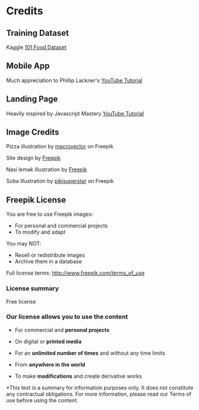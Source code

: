 # Credits

## Training Dataset
Kaggle [101 Food Dataset](https://www.kaggle.com/datasets/kmader/food41)

## Mobile App
Much appreciation to Phillip Lackner's [YouTube Tutorial](https://youtu.be/AhUL5tHF3uc?si=P45ZGJaoMslQ6s5q)

## Landing Page
Heavily inspired by Javascript Mastery [YouTube Tutorial](https://youtu.be/_oO4Qi5aVZs?si=ttZV07VTsVqoI7yK)

## Image Credits
Pizza illustration by [macrovector](https://www.freepik.com/free-vector/colorful-round-tasty-pizza\_3799722.htm#query=pizza%20illustration&position=4&from\_view=search&track=ais) on Freepik  

Site design by [Freepik](http://www.freepik.com)

Nasi lemak illustration by [Freepik](https://www.freepik.com/free-vector/organic-flat-nasi-lemak-illustrated\_13763575.htm#query=nasi%20goreng&position=13&from\_view=search&track=ais)

Soba illustration by [pikisuperstar](https://www.freepik.com/free-vector/watercolor-toshikoshi-soba\_11330904.htm?query=nasi%20goreng) on Freepik

## Freepik License

You are free to use Freepik images:

- For personal and commercial projects
- To modify and adapt  

You may NOT:

- Resell or redistribute images
- Archive them in a database

Full license terms: http://www.freepik.com/terms_of_use  

### License summary
Free license
### Our license allows you to use the content

- For commercial and **personal projects**

- On digital or **printed media** 

- For an **unlimited number of times** and without any time limits

- From **anywhere in the world**

- To make **modifications** and create derivative works
  
*This text is a summary for information purposes only. It does not constitute any contractual obligations. For more information, please read our Terms of use before using the content.
